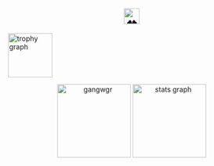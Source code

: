 <h1 align="center">
  <picture align="center">
    <source srcset="https://fonts.gstatic.com/s/e/notoemoji/latest/1f340/512.webp" type="image/webp">
    <img src="https://fonts.gstatic.com/s/e/notoemoji/latest/1f340/512.gif" alt="🍀" width="32" height="32">
  </picture>
</h1>

<img src="https://github-profile-trophy.vercel.app?username=gangwgr&theme=flat&column=9&row=1&margin-w=4&margin-h=8&no-bg=false&no-frame=false&order=4" height="90" alt="trophy graph"  />

<p align="center">
  <img src="https://github-readme-stats.vercel.app/api/top-langs?username=gangwgr&show_icons=true&locale=en&layout=compact" height="150" alt="gangwgr" />
  <img src="https://github-readme-stats.vercel.app/api?username=gangwgr&hide_title=false&hide_rank=false&show_icons=true&include_all_commits=true&count_private=true&count_public=true&disable_animations=false&theme=default&locale=en&hide_border=false&order=1&custom_title=My%20GitHub%20Stats" height="150" alt="stats graph"/>
</p>
